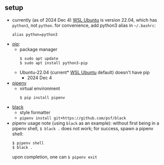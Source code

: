 ## setup

* currently (as of 2024 Dec 4) [WSL Ubuntu](https://apps.microsoft.com/detail/9PN20MSR04DW) is version 22.04, which has `python3`, not `python`.
  for convenience, add python3 alias in `~/.bashrc`:
    ```
    alias python=python3
    ```
* [pip](https://linuxize.com/post/how-to-install-pip-on-ubuntu-20.04/):
  * package manager
    ```
    $ sudo apt update
    $ sudo apt install python3-pip
    ```
  * Ubuntu-22.04 (current* [WSL Ubuntu](https://apps.microsoft.com/detail/9PN20MSR04DW) default) doesn't have pip
    * 2024 Dec 4
* [pipenv](https://pipenv.pypa.io/)
  * virtual environment
    ```
    $ pip install pipenv
    ```
* [black](https://pypi.org/project/black/)
  * style formatter
  * `pipenv install git+https://github.com/psf/black`
* pipenv usage note (using `black` as an example):
    without first being in a pipenv shell, `$ black .` does not work; for success, spawn a pipenv shell:
    ```
    $ pipenv shell
    $ black .
    ```
    upon completion, one can `$ pipenv exit`
